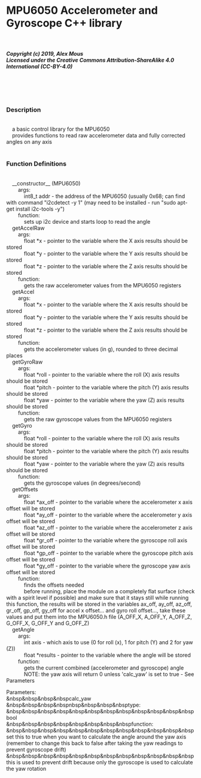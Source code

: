 <h1>MPU6050 Accelerometer and Gyroscope C++ library</h1><br>
<h5>Copyright (c) 2019, Alex Mous<br>
Licensed under the Creative Commons Attribution-ShareAlike 4.0 International (CC-BY-4.0)</h5><br><br><br>

<h3>Description</h3><br>
&nbsp&nbsp&nbsp&nbspa basic control library for the MPU6050<br>
&nbsp&nbsp&nbsp&nbspprovides functions to read raw accelerometer data and fully corrected angles on any axis<br><br>

<h3>Function Definitions</h3><br>
&nbsp&nbsp&nbsp&nbsp__constructor__ (MPU6050)<br>
&nbsp&nbsp&nbsp&nbsp&nbsp&nbsp&nbsp&nbspargs:<br>
&nbsp&nbsp&nbsp&nbsp&nbsp&nbsp&nbsp&nbsp&nbsp&nbsp&nbsp&nbspint8_t addr - the address of the MPU6050 (usually 0x68; can find with command "i2cdetect -y 1" (may need to be installed - run "sudo apt-get install i2c-tools -y")<br>
&nbsp&nbsp&nbsp&nbsp&nbsp&nbsp&nbsp&nbspfunction:<br>
&nbsp&nbsp&nbsp&nbsp&nbsp&nbsp&nbsp&nbsp&nbsp&nbsp&nbsp&nbspsets up i2c device and starts loop to read the angle<br>
&nbsp&nbsp&nbsp&nbspgetAccelRaw<br>
&nbsp&nbsp&nbsp&nbsp&nbsp&nbsp&nbsp&nbspargs:<br>
&nbsp&nbsp&nbsp&nbsp&nbsp&nbsp&nbsp&nbsp&nbsp&nbsp&nbsp&nbspfloat *x - pointer to the variable where the X axis results should be stored<br>
&nbsp&nbsp&nbsp&nbsp&nbsp&nbsp&nbsp&nbsp&nbsp&nbsp&nbsp&nbspfloat *y - pointer to the variable where the Y axis results should be stored<br>
&nbsp&nbsp&nbsp&nbsp&nbsp&nbsp&nbsp&nbsp&nbsp&nbsp&nbsp&nbspfloat *z - pointer to the variable where the Z axis results should be stored<br>
&nbsp&nbsp&nbsp&nbsp&nbsp&nbsp&nbsp&nbspfunction:<br>
&nbsp&nbsp&nbsp&nbsp&nbsp&nbsp&nbsp&nbsp&nbsp&nbsp&nbsp&nbspgets the raw accelerometer values from the MPU6050 registers<br>
&nbsp&nbsp&nbsp&nbspgetAccel<br>
&nbsp&nbsp&nbsp&nbsp&nbsp&nbsp&nbsp&nbspargs:<br>
&nbsp&nbsp&nbsp&nbsp&nbsp&nbsp&nbsp&nbsp&nbsp&nbsp&nbsp&nbspfloat *x - pointer to the variable where the X axis results should be stored<br>
&nbsp&nbsp&nbsp&nbsp&nbsp&nbsp&nbsp&nbsp&nbsp&nbsp&nbsp&nbspfloat *y - pointer to the variable where the Y axis results should be stored<br>
&nbsp&nbsp&nbsp&nbsp&nbsp&nbsp&nbsp&nbsp&nbsp&nbsp&nbsp&nbspfloat *z - pointer to the variable where the Z axis results should be stored<br>
&nbsp&nbsp&nbsp&nbsp&nbsp&nbsp&nbsp&nbspfunction:<br>
&nbsp&nbsp&nbsp&nbsp&nbsp&nbsp&nbsp&nbsp&nbsp&nbsp&nbsp&nbspgets the accelerometer values (in g), rounded to three decimal places<br>
&nbsp&nbsp&nbsp&nbspgetGyroRaw<br>
&nbsp&nbsp&nbsp&nbsp&nbsp&nbsp&nbsp&nbspargs:<br>
&nbsp&nbsp&nbsp&nbsp&nbsp&nbsp&nbsp&nbsp&nbsp&nbsp&nbsp&nbspfloat *roll - pointer to the variable where the roll (X) axis results should be stored<br>
&nbsp&nbsp&nbsp&nbsp&nbsp&nbsp&nbsp&nbsp&nbsp&nbsp&nbsp&nbspfloat *pitch - pointer to the variable where the pitch (Y) axis results should be stored<br>
&nbsp&nbsp&nbsp&nbsp&nbsp&nbsp&nbsp&nbsp&nbsp&nbsp&nbsp&nbspfloat *yaw - pointer to the variable where the yaw (Z) axis results should be stored<br>
&nbsp&nbsp&nbsp&nbsp&nbsp&nbsp&nbsp&nbspfunction:<br>
&nbsp&nbsp&nbsp&nbsp&nbsp&nbsp&nbsp&nbsp&nbsp&nbsp&nbsp&nbspgets the raw gyroscope values from the MPU6050 registers<br>
&nbsp&nbsp&nbsp&nbspgetGyro<br>
&nbsp&nbsp&nbsp&nbsp&nbsp&nbsp&nbsp&nbspargs:<br>
&nbsp&nbsp&nbsp&nbsp&nbsp&nbsp&nbsp&nbsp&nbsp&nbsp&nbsp&nbspfloat *roll - pointer to the variable where the roll (X) axis results should be stored<br>
&nbsp&nbsp&nbsp&nbsp&nbsp&nbsp&nbsp&nbsp&nbsp&nbsp&nbsp&nbspfloat *pitch - pointer to the variable where the pitch (Y) axis results should be stored<br>
&nbsp&nbsp&nbsp&nbsp&nbsp&nbsp&nbsp&nbsp&nbsp&nbsp&nbsp&nbspfloat *yaw - pointer to the variable where the yaw (Z) axis results should be stored<br>
&nbsp&nbsp&nbsp&nbsp&nbsp&nbsp&nbsp&nbspfunction:<br>
&nbsp&nbsp&nbsp&nbsp&nbsp&nbsp&nbsp&nbsp&nbsp&nbsp&nbsp&nbspgets the gyroscope values (in degrees/second)<br>
&nbsp&nbsp&nbsp&nbspgetOffsets<br>
&nbsp&nbsp&nbsp&nbsp&nbsp&nbsp&nbsp&nbspargs:<br>
&nbsp&nbsp&nbsp&nbsp&nbsp&nbsp&nbsp&nbsp&nbsp&nbsp&nbsp&nbspfloat *ax_off - pointer to the variable where the accelerometer x axis offset will be stored<br>
&nbsp&nbsp&nbsp&nbsp&nbsp&nbsp&nbsp&nbsp&nbsp&nbsp&nbsp&nbspfloat *ay_off - pointer to the variable where the accelerometer y axis offset will be stored<br>
&nbsp&nbsp&nbsp&nbsp&nbsp&nbsp&nbsp&nbsp&nbsp&nbsp&nbsp&nbspfloat *az_off - pointer to the variable where the accelerometer z axis offset will be stored<br>
&nbsp&nbsp&nbsp&nbsp&nbsp&nbsp&nbsp&nbsp&nbsp&nbsp&nbsp&nbspfloat *gr_off - pointer to the variable where the gyroscope roll axis offset will be stored<br>
&nbsp&nbsp&nbsp&nbsp&nbsp&nbsp&nbsp&nbsp&nbsp&nbsp&nbsp&nbspfloat *gp_off - pointer to the variable where the gyroscope pitch axis offset will be stored<br>
&nbsp&nbsp&nbsp&nbsp&nbsp&nbsp&nbsp&nbsp&nbsp&nbsp&nbsp&nbspfloat *gy_off - pointer to the variable where the gyroscope yaw axis offset will be stored<br>
&nbsp&nbsp&nbsp&nbsp&nbsp&nbsp&nbsp&nbspfunction:<br>
&nbsp&nbsp&nbsp&nbsp&nbsp&nbsp&nbsp&nbsp&nbsp&nbsp&nbsp&nbspfinds the offsets needed<br>
&nbsp&nbsp&nbsp&nbsp&nbsp&nbsp&nbsp&nbsp&nbsp&nbsp&nbsp&nbspbefore running, place the module on a completely flat surface (check with a spirit level if possible) and make sure that it stays still while running this function, the results will be stored in the variables ax_off, ay_off, az_off, gr_off, gp_off, gy_off for accel x offset... and gyro roll offset..., take these values and put them into the MPU6050.h file (A_OFF_X, A_OFF_Y, A_OFF_Z, G_OFF_X, G_OFF_Y and G_OFF_Z)<br>
&nbsp&nbsp&nbsp&nbspgetAngle<br>
&nbsp&nbsp&nbsp&nbsp&nbsp&nbsp&nbsp&nbspargs:<br>
&nbsp&nbsp&nbsp&nbsp&nbsp&nbsp&nbsp&nbsp&nbsp&nbsp&nbsp&nbspint axis - which axis to use (0 for roll (x), 1 for pitch (Y) and 2 for yaw (Z))<br>
&nbsp&nbsp&nbsp&nbsp&nbsp&nbsp&nbsp&nbsp&nbsp&nbsp&nbsp&nbspfloat *results - pointer to the variable where the angle will be stored<br>
&nbsp&nbsp&nbsp&nbsp&nbsp&nbsp&nbsp&nbspfunction:<br>
&nbsp&nbsp&nbsp&nbsp&nbsp&nbsp&nbsp&nbsp&nbsp&nbsp&nbsp&nbspgets the current combined (accelerometer and gyroscope) angle<br>
&nbsp&nbsp&nbsp&nbsp&nbsp&nbsp&nbsp&nbsp&nbsp&nbsp&nbsp&nbspNOTE: the yaw axis will return 0 unless 'calc_yaw' is set to true - See Parameters<br>

Parameters:<br>
&nbsp&nbsp&nbsp&nbspcalc_yaw<br>
&nbsp&nbsp&nbsp&nbspnbsp&nbsp&nbsp&nbsptype:<br>
&nbsp&nbsp&nbsp&nbsp&nbsp&nbsp&nbsp&nbsp&nbsp&nbsp&nbsp&nbspbool<br>
&nbsp&nbsp&nbsp&nbsp&nbsp&nbsp&nbsp&nbspfunction:<br>
&nbsp&nbsp&nbsp&nbsp&nbsp&nbsp&nbsp&nbsp&nbsp&nbsp&nbsp&nbspset this to true when you want to calculate the angle around the yaw axis (remember to change this back to false after taking the yaw readings to prevent gyroscope drift)<br>
&nbsp&nbsp&nbsp&nbsp&nbsp&nbsp&nbsp&nbsp&nbsp&nbsp&nbsp&nbspthis is used to prevent drift because only the gyroscope is used to calculate the yaw rotation<br>
